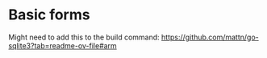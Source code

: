 # Basic forms

Might need to add this to the build command: https://github.com/mattn/go-sqlite3?tab=readme-ov-file#arm
